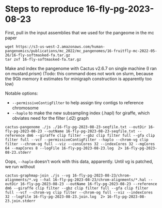 # Steps to reproduce 16-fly-pg-2023-08-23

First, pull in the input assemblies that we used for the pangeome in the mc paper
```
wget https://s3-us-west-2.amazonaws.com/human-pangenomics/publications/mc_2022/mc_pangenomes/16-fruitfly-mc-2022-05-26/16-fly-softmasked-fa.tar.gz
tar zxf 16-fly-softmasked-fa.tar.gz
```

Make and index the pangenome with Cactus v2.6.7 on single machine (I ran on mustard.prism)
(Todo: this command does not work on slurm, because the 9Gb memory it estimates for minigraph construction is apparently too low)

Notable options:
* `--permissiveContigFilter` to help assign tiny contigs to reference chromosome
* `--haplo` to make the new subsampling index (.hapl) for giraffe, which obviates need for the filter (.d2) graph


```
cactus-pangenome ./js ./16-fly-pg-2023-08-23-seqfile.txt --outDir 16-fly-pg-2023-08-23 --outName 16-fly-pg-2023-08-23-seqfile.txt --reference dm6 --giraffe clip filter --gbz clip filter full --gfa clip filter full --vcf --permissiveContigFilter --haplo --chrom-vg clip filter --chrom-og full --viz --consCores 32 --indexCores 32 --mgCores 64 --mapCores 8 --logFile 16-fly-pg-2023-08-23.log  2> 16-fly-pg-2023-08-23.stderr
```

Oops, `--haplo` doesn't work with this data, apparently.  Until vg is patched, we run without

```
cactus-graphmap-join ./js --vg 16-fly-pg-2023-08-23/chrom-alignments/*.vg --hal 16-fly-pg-2023-08-23/chrom-alignments/*.hal --outDir 16-fly-pg-2023-08-23 --outName 16-fly-pg-2023-08-23 --reference dm6 --giraffe clip filter --gbz clip filter full --gfa clip filter full --vcf --chrom-vg clip filter --chrom-og full --viz --indexCores 32 --logFile 16-fly-pg-2023-08-23.join.log  2> 16-fly-pg-2023-08-23.join.stderr
```
